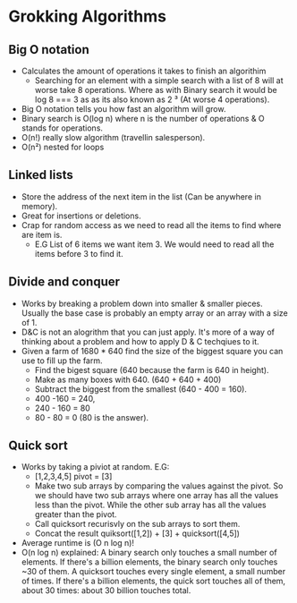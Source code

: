 # Grokking Algorithms

## Big O notation

- Calculates the amount of operations it takes to finish an algorithim
  - Searching for an element with a simple search with a list of 8 will at worse take 8 operations. Where as with Binary search it would be log 8 === 3 as as its also known as 2 ³ (At worse 4 operations).
- Big O notation tells you how fast an algorithm will grow.
- Binary search is O(log n) where n is the number of operations & O stands for operations.
- O(n!) really slow algorithm (travellin salesperson).
- O(n²) nested for loops

## Linked lists

- Store the address of the next item in the list (Can be anywhere in memory).
- Great for insertions or deletions.
- Crap for random access as we need to read all the items to find where are item is.
  - E.G List of 6 items we want item 3. We would need to read all the items before 3 to find it.

## Divide and conquer

- Works by breaking a problem down into smaller & smaller pieces. Usually the base case is probably an empty array or an array with a size of 1.
- D&C is not an alogrithm that you can just apply. It's more of a way of thinking about a problem and how to apply D & C techqiues to it.
- Given a farm of 1680 \* 640 find the size of the biggest square you can use to fill up the farm.
  - Find the bigest square (640 because the farm is 640 in height).
  - Make as many boxes with 640. (640 + 640 + 400)
  - Subtract the biggest from the smallest (640 - 400 = 160).
  - 400 -160 = 240,
  - 240 - 160 = 80
  - 80 - 80 = 0 (80 is the answer).

## Quick sort

- Works by taking a piviot at random. E.G:
  - [1,2,3,4,5] pivot = [3]
  - Make two sub arrays by comparing the values against the pivot. So we should have two sub arrays where one array has all the values less than the pivot. While the other sub array has all the values greater than the pivot.
  - Call quicksort recurisvly on the sub arrays to sort them.
  - Concat the result quiksort([1,2]) + [3] + quicksort([4,5])
- Average runtime is (O n log n)!
- O(n log n) explained: A binary search only touches a small number of elements. If there's a billion elements, the binary search only touches ~30 of them.
  A quicksort touches every single element, a small number of times. If there's a billion elements, the quick sort touches all of them, about 30 times: about 30 billion touches total.

